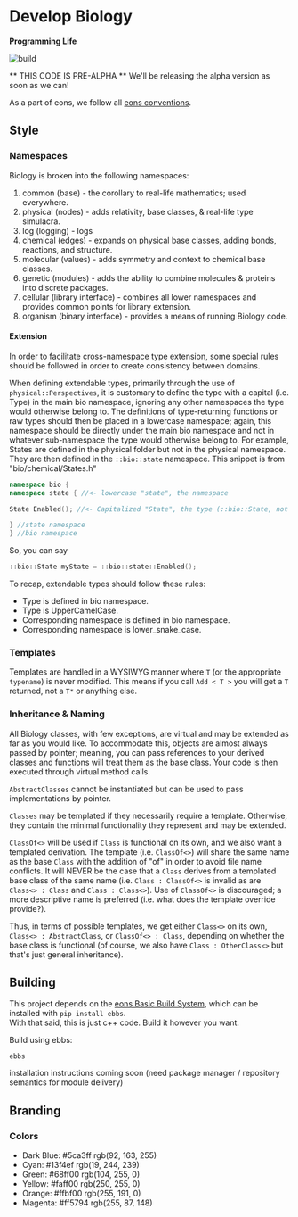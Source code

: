 # Develop Biology
__Programming Life__

![build](https://github.com/develop-biology/lib_bio/actions/workflows/ebbs-pr.yml/badge.svg)

** THIS CODE IS PRE-ALPHA **
We'll be releasing the alpha version as soon as we can!

As a part of eons, we follow all [eons conventions](https://eons.llc/convention/).

## Style

### Namespaces
Biology is broken into the following namespaces:
1. common (base) - the corollary to real-life mathematics; used everywhere.
2. physical (nodes) - adds relativity, base classes, & real-life type simulacra.
3. log (logging) - logs
4. chemical (edges) - expands on physical base classes, adding bonds, reactions, and structure.
5. molecular (values) - adds symmetry and context to chemical base classes.
6. genetic (modules) - adds the ability to combine molecules & proteins into discrete packages.
7. cellular (library interface) - combines all lower namespaces and provides common points for library extension.
8. organism (binary interface) - provides a means of running Biology code.

#### Extension
In order to facilitate cross-namespace type extension, some special rules should be followed in order to create consistency between domains.

When defining extendable types, primarily through the use of `physical::Perspectives`, it is customary to define the type with a capital (i.e. Type) in the main bio namespace, ignoring any other namespaces the type would otherwise belong to.
The definitions of type-returning functions or raw types should then be placed in a lowercase namespace; again, this namespace should be directly under the main bio namespace and not in whatever sub-namespace the type would otherwise belong to.
For example, States are defined in the physical folder but not in the physical namespace. They are then defined in the `::bio::state` namespace.
This snippet is from "bio/chemical/States.h"
```c++
namespace bio {
namespace state { //<- lowercase "state", the namespace

State Enabled(); //<- Capitalized "State", the type (::bio::State, not ::bio::state::State).

} //state namespace
} //bio namespace
```
So, you can say
```c++
::bio::State myState = ::bio::state::Enabled();
```

To recap, extendable types should follow these rules:
* Type is defined in bio namespace.
* Type is UpperCamelCase.
* Corresponding namespace is defined in bio namespace.
* Corresponding namespace is lower_snake_case.

### Templates

Templates are handled in a WYSIWYG manner where `T` (or the appropriate `typename`) is never modified. This means if you call `Add < T >` you will get a `T` returned, not a `T*` or anything else.

### Inheritance & Naming

All Biology classes, with few exceptions, are virtual and may be extended as far as you would like. To accommodate this, objects are almost always passed by pointer; meaning, you can pass references to your derived classes and functions will treat them as the base class. Your code is then executed through virtual method calls.  

`AbstractClasses` cannot be instantiated but can be used to pass implementations by pointer.  

`Classes` may be templated if they necessarily require a template. Otherwise, they contain the minimal functionality they represent and may be extended. 

`ClassOf<>` will be used if `Class` is functional on its own, and we also want a templated derivation. The template (i.e. `ClassOf<>`) will share the same name as the base `Class` with the addition of "of" in order to avoid file name conflicts. It will NEVER be the case that a `Class` derives from a templated base class of the same name (i.e. `Class : ClassOf<>` is invalid as are `Class<> : Class` and `Class : Class<>`). Use of `ClassOf<>` is discouraged; a more descriptive name is preferred (i.e. what does the template override provide?).

Thus, in terms of possible templates, we get either `Class<>` on its own, `Class<> : AbstractClass`, or `ClassOf<> : Class`, depending on whether the base class is functional (of course, we also have `Class : OtherClass<>` but that's just general inheritance).

## Building

This project depends on the [eons Basic Build System](https://github.com/eons-dev/bin_ebbs), which can be installed with `pip install ebbs`.  
With that said, this is just c++ code. Build it however you want.

Build using ebbs:
```
ebbs
```

installation instructions coming soon (need package manager / repository semantics for module delivery)

## Branding

### Colors
* Dark Blue: #5ca3ff rgb(92, 163, 255)
* Cyan: #13f4ef rgb(19, 244, 239)
* Green: #68ff00 rgb(104, 255, 0)
* Yellow: #faff00 rgb(250, 255, 0)
* Orange: #ffbf00 rgb(255, 191, 0)
* Magenta: #ff5794 rgb(255, 87, 148)
